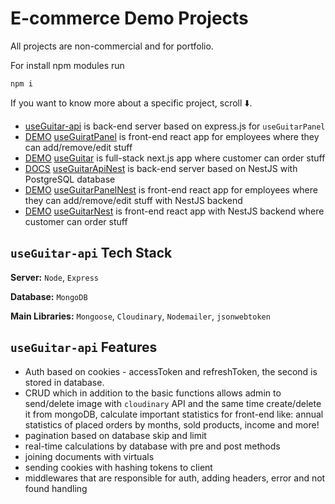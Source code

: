 # E-commerce Demo Projects

All projects are non-commercial and for portfolio.

For install npm modules run

```
npm i
```

If you want to know more about a specific project, scroll ⬇️.

- [useGuitar-api](https://github.com/DorianCzDev/useGuitar-api) is back-end server based on express.js for `useGuitarPanel`
- [DEMO](https://use-guitar-panel.vercel.app/) [useGuiratPanel](https://github.com/DorianCzDev/useGuitarPanel) is front-end react app for employees where they can add/remove/edit stuff
- [DEMO](https://use-guitar.vercel.app/) [useGuitar](https://github.com/DorianCzDev/useGuitar) is full-stack next.js app where customer can order stuff
- [DOCS](https://documenter.getpostman.com/view/33345435/2sAXqv4g9Y) [useGuitarApiNest](https://github.com/DorianCzDev/useGuitarApiNest) is back-end server based on NestJS with PostgreSQL database
- [DEMO](https://use-guitar-panel-nest.vercel.app/) [useGuitarPanelNest](https://github.com/DorianCzDev/useGuitarPanelNest) is front-end react app for employees where they can add/remove/edit stuff with NestJS backend
- [DEMO](https://use-guitar-nest.vercel.app/) [useGuitarNest](https://github.com/DorianCzDev/useGuitarNest) is front-end react app with NestJS backend where customer can order stuff

## `useGuitar-api` Tech Stack

**Server:** `Node`, `Express`

**Database:** `MongoDB`

**Main Libraries:** `Mongoose`, `Cloudinary`, `Nodemailer`, `jsonwebtoken`

## `useGuitar-api` Features

- Auth based on cookies - accessToken and refreshToken, the second is stored in database.
- CRUD which in addition to the basic functions allows admin to send/delete image with `cloudinary` API and the same time create/delete it from mongoDB, calculate important statistics for front-end like: annual statistics of placed orders by months, sold products, income and more!
- pagination based on database skip and limit
- real-time calculations by database with pre and post methods
- joining documents with virtuals
- sending cookies with hashing tokens to client
- middlewares that are responsible for auth, adding headers, error and not found handling

